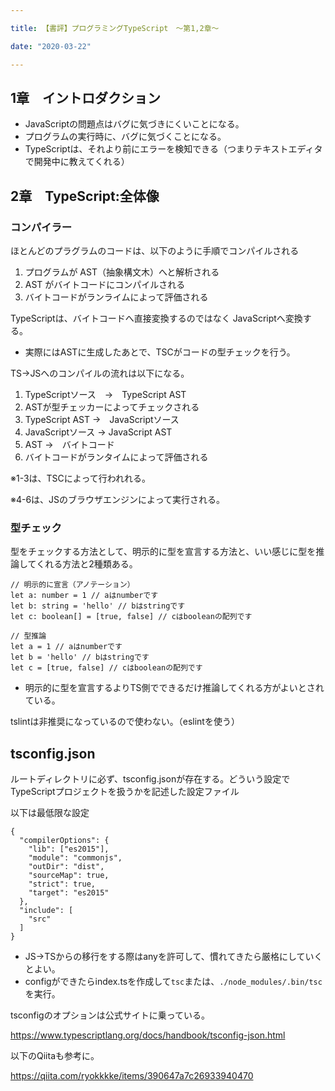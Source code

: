 ```yaml
---

title: 【書評】プログラミングTypeScript　〜第1,2章〜

date: "2020-03-22"

---
```


## 1章　イントロダクション

- JavaScriptの問題点はバグに気づきにくいことになる。
 - プログラムの実行時に、バグに気づくことになる。
- TypeScriptは、それより前にエラーを検知できる（つまりテキストエディタで開発中に教えてくれる）

##  2章　TypeScript:全体像

### コンパイラー

ほとんどのプラグラムのコードは、以下のように手順でコンパイルされる

1. プログラムが AST（抽象構文木）へと解析される
2. AST がバイトコードにコンパイルされる
3. バイトコードがランライムによって評価される

TypeScriptは、バイトコードへ直接変換するのではなく JavaScriptへ変換する。

- 実際にはASTに生成したあとで、TSCがコードの型チェックを行う。

TS→JSへのコンパイルの流れは以下になる。

1. TypeScriptソース　→　TypeScript AST
2. ASTが型チェッカーによってチェックされる 
3. TypeScript AST →　JavaScriptソース
4. JavaScriptソース → JavaScript AST
5. AST →　バイトコード
6. バイトコードがランタイムによって評価される

※1-3は、TSCによって行われれる。

※4-6は、JSのブラウザエンジンによって実行される。

 ### 型チェック

型をチェックする方法として、明示的に型を宣言する方法と、いい感じに型を推論してくれる方法と2種類ある。

```
// 明示的に宣言（アノテーション）
let a: number = 1 // aはnumberです
let b: string = 'hello' // bはstringです
let c: boolean[] = [true, false] // cはbooleanの配列です

// 型推論
let a = 1 // aはnumberです
let b = 'hello' // bはstringです
let c = [true, false] // cはbooleanの配列です
```

- 明示的に型を宣言するよりTS側でできるだけ推論してくれる方がよいとされている。

tslintは非推奨になっているので使わない。（eslintを使う）

## tsconfig.json

ルートディレクトリに必ず、tsconfig.jsonが存在する。どういう設定でTypeScriptプロジェクトを扱うかを記述した設定ファイル

以下は最低限な設定

```
{
  "compilerOptions": {
    "lib": ["es2015"], 
    "module": "commonjs", 
    "outDir": "dist", 
    "sourceMap": true, 
    "strict": true, 
    "target": "es2015"
  }, 
  "include": [
    "src" 
  ]
}

```

-  JS→TSからの移行をする際はanyを許可して、慣れてきたら厳格にしていくとよい。
- configができたらindex.tsを作成して```tsc```または、```./node_modules/.bin/tsc```を実行。

tsconfigのオプションは公式サイトに乗っている。

https://www.typescriptlang.org/docs/handbook/tsconfig-json.html

以下のQiitaも参考に。

https://qiita.com/ryokkkke/items/390647a7c26933940470



